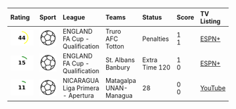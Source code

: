 | Rating                                                                                                                                 | Sport                                                                                                        | League                               | Teams                     | Status         | Score   | TV Listing                                                                                                             |
|:---------------------------------------------------------------------------------------------------------------------------------------|:-------------------------------------------------------------------------------------------------------------|:-------------------------------------|:--------------------------|:---------------|:--------|:-----------------------------------------------------------------------------------------------------------------------|
| <img src="https://raw.githubusercontent.com/BlakeDuncan25/Donut-SVG-Ratings/bac4e4a278175106499642192132b1786a9aec38/44.svg" alt="44"> | <img src="https://raw.githubusercontent.com/BlakeDuncan25/Donut-SVG-Ratings/master/soccer.png" alt="Soccer"> | ENGLAND<br>FA Cup - Qualification    | Truro<br>AFC Totton       | Penalties      | 1<br>1  | <a href="https://www.espn.com/espnplus/schedule/_/type/live/categoryId/119cfa41-71d4-39bf-a790-6273a52b0259">ESPN+</a> |
| <img src="https://raw.githubusercontent.com/BlakeDuncan25/Donut-SVG-Ratings/bac4e4a278175106499642192132b1786a9aec38/15.svg" alt="15"> | <img src="https://raw.githubusercontent.com/BlakeDuncan25/Donut-SVG-Ratings/master/soccer.png" alt="Soccer"> | ENGLAND<br>FA Cup - Qualification    | St. Albans<br>Banbury     | Extra Time 120 | 1<br>0  | <a href="https://www.espn.com/espnplus/schedule/_/type/live/categoryId/119cfa41-71d4-39bf-a790-6273a52b0259">ESPN+</a> |
| <img src="https://raw.githubusercontent.com/BlakeDuncan25/Donut-SVG-Ratings/bac4e4a278175106499642192132b1786a9aec38/11.svg" alt="11"> | <img src="https://raw.githubusercontent.com/BlakeDuncan25/Donut-SVG-Ratings/master/soccer.png" alt="Soccer"> | NICARAGUA<br>Liga Primera - Apertura | Matagalpa<br>UNAN-Managua | 28             | 0<br>0  | <a href="https://www.youtube.com/@NicaSportsTV/streams">YouTube</a>                                                    |